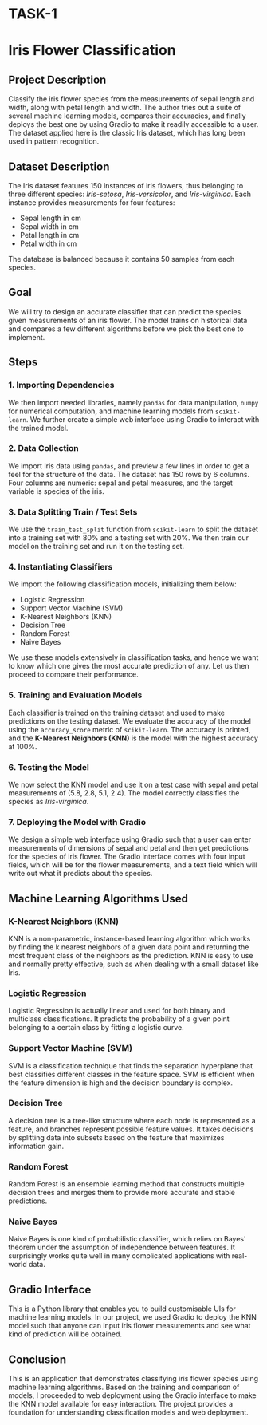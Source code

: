 # TASK-1

# Iris Flower Classification

## Project Description
Classify the iris flower species from the measurements of sepal length and width, along with petal length and width. The author tries out a suite of several machine learning models, compares their accuracies, and finally deploys the best one by using Gradio to make it readily accessible to a user. The dataset applied here is the classic Iris dataset, which has long been used in pattern recognition.

## Dataset Description
The Iris dataset features 150 instances of iris flowers, thus belonging to three different species: *Iris-setosa*, *Iris-versicolor*, and *Iris-virginica*. Each instance provides measurements for four features:
 
- Sepal length in cm
- Sepal width in cm
- Petal length in cm
- Petal width in cm

The database is balanced because it contains 50 samples from each species.

## Goal
We will try to design an accurate classifier that can predict the species given measurements of an iris flower. The model trains on historical data and compares a few different algorithms before we pick the best one to implement.

## Steps

### 1. Importing Dependencies
We then import needed libraries, namely `pandas` for data manipulation, `numpy` for numerical computation, and machine learning models from `scikit-learn`. We further create a simple web interface using Gradio to interact with the trained model.
 
### 2. Data Collection
We import Iris data using `pandas`, and preview a few lines in order to get a feel for the structure of the data. The dataset has 150 rows by 6 columns. Four columns are numeric: sepal and petal measures, and the target variable is species of the iris.
### 3. Data Splitting Train / Test Sets
We use the `train_test_split` function from `scikit-learn` to split the dataset into a training set with 80% and a testing set with 20%. We then train our model on the training set and run it on the testing set.

### 4. Instantiating Classifiers
We import the following classification models, initializing them below:

-   Logistic Regression
-   Support Vector Machine (SVM)
-   K-Nearest Neighbors (KNN)
-   Decision Tree
-   Random Forest
-   Naive Bayes

We use these models extensively in classification tasks, and hence we want to know which one gives the most accurate prediction of any. Let us then proceed to compare their performance.

### 5. Training and Evaluation Models
Each classifier is trained on the training dataset and used to make predictions on the testing dataset. We evaluate the accuracy of the model using the `accuracy_score` metric of `scikit-learn`. The accuracy is printed, and the **K-Nearest Neighbors (KNN)** is the model with the highest accuracy at 100%.

### 6. Testing the Model
We now select the KNN model and use it on a test case with sepal and petal measurements of (5.8, 2.8, 5.1, 2.4). The model correctly classifies the species as *Iris-virginica*.

### 7. Deploying the Model with Gradio
We design a simple web interface using Gradio such that a user can enter measurements of dimensions of sepal and petal and then get predictions for the species of iris flower. The Gradio interface comes with four input fields, which will be for the flower measurements, and a text field which will write out what it predicts about the species.

## Machine Learning Algorithms Used

### K-Nearest Neighbors (KNN)
KNN is a non-parametric, instance-based learning algorithm which works by finding the k nearest neighbors of a given data point and returning the most frequent class of the neighbors as the prediction. KNN is easy to use and normally pretty effective, such as when dealing with a small dataset like Iris.

### Logistic Regression
Logistic Regression is actually linear and used for both binary and multiclass classifications. It predicts the probability of a given point belonging to a certain class by fitting a logistic curve.

### Support Vector Machine (SVM)
SVM is a classification technique that finds the separation hyperplane that best classifies different classes in the feature space. SVM is efficient when the feature dimension is high and the decision boundary is complex.

### Decision Tree
A decision tree is a tree-like structure where each node is represented as a feature, and branches represent possible feature values. It takes decisions by splitting data into subsets based on the feature that maximizes information gain.

### Random Forest
Random Forest is an ensemble learning method that constructs multiple decision trees and merges them to provide more accurate and stable predictions.

### Naive Bayes
Naive Bayes is one kind of probabilistic classifier, which relies on Bayes' theorem under the assumption of independence between features. It surprisingly works quite well in many complicated applications with real-world data.

## Gradio Interface
This is a Python library that enables you to build customisable UIs for machine learning models. In our project, we used Gradio to deploy the KNN model such that anyone can input iris flower measurements and see what kind of prediction will be obtained.
## Conclusion
This is an application that demonstrates classifying iris flower species using machine learning algorithms. Based on the training and comparison of models, I proceeded to web deployment using the Gradio interface to make the KNN model available for easy interaction. The project provides a foundation for understanding classification models and web deployment.
